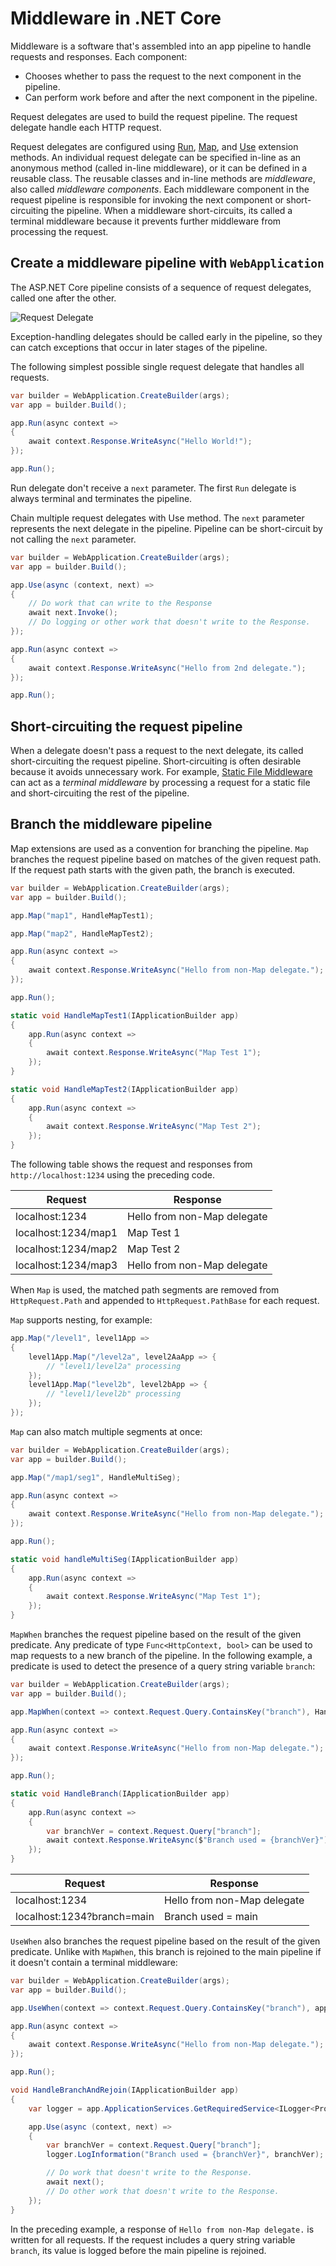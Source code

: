 # Middleware in .NET Core

Middleware is a software that's assembled into an app pipeline to handle requests and responses. Each component:

- Chooses whether to pass the request to the next component in the pipeline.
- Can perform work before and after the next component in the pipeline.

Request delegates are used to build the request pipeline. The request delegate handle each HTTP request.

Request delegates are configured using [Run](https://learn.microsoft.com/en-us/dotnet/api/microsoft.aspnetcore.builder.runextensions.run?view=aspnetcore-9.0), [Map](https://learn.microsoft.com/en-us/dotnet/api/microsoft.aspnetcore.builder.mapextensions.map?view=aspnetcore-9.0), and [Use](https://learn.microsoft.com/en-us/dotnet/api/microsoft.aspnetcore.builder.useextensions.use?view=aspnetcore-9.0) extension methods. An individual request delegate can be specified in-line as an anonymous method (called in-line middleware), or it can be defined in a reusable class. The reusable classes and in-line methods are *middleware*, also called *middleware components*. Each middleware component in the request pipeline is responsible for invoking the next component or short-circuiting the pipeline. When a middleware short-circuits, its called a terminal middleware because it prevents further middleware from processing the request.

## Create a middleware pipeline with `WebApplication`

The ASP.NET Core pipeline consists of a sequence of request delegates, called one after the other.

![Request Delegate](request-delegate-pipeline.png)

Exception-handling delegates should be called early in the pipeline, so they can catch exceptions that occur in later stages of the pipeline.

The following simplest possible single request delegate that handles all requests.

```csharp
var builder = WebApplication.CreateBuilder(args);
var app = builder.Build();

app.Run(async context =>
{
    await context.Response.WriteAsync("Hello World!");
});

app.Run();
```

Run delegate don't receive a `next` parameter. The first `Run` delegate is always terminal and terminates the pipeline.

Chain multiple request delegates with Use method. The `next` parameter represents the next delegate in the pipeline. Pipeline can be short-circuit by not calling the `next` parameter.

```csharp
var builder = WebApplication.CreateBuilder(args);
var app = builder.Build();

app.Use(async (context, next) =>
{
    // Do work that can write to the Response
    await next.Invoke();
    // Do logging or other work that doesn't write to the Response.
});

app.Run(async context =>
{
    await context.Response.WriteAsync("Hello from 2nd delegate.");
});

app.Run();
```

## Short-circuiting the request pipeline

When a delegate doesn't pass a request to the next delegate, its called short-circuiting the request pipeline. Short-circuiting is often desirable because it avoids unnecessary work. For example, [Static File Middleware](https://learn.microsoft.com/en-us/aspnet/core/fundamentals/static-files?view=aspnetcore-9.0) can act as a *terminal middleware* by processing a request for a static file and short-circuiting the rest of the pipeline.

## Branch the middleware pipeline

Map extensions are used as a convention for branching the pipeline. `Map` branches the request pipeline based on matches of the given request path. If the request path starts with the given path, the branch is executed.

```csharp
var builder = WebApplication.CreateBuilder(args);
var app = builder.Build();

app.Map("map1", HandleMapTest1);

app.Map("map2", HandleMapTest2);

app.Run(async context =>
{
    await context.Response.WriteAsync("Hello from non-Map delegate.");
});

app.Run();

static void HandleMapTest1(IApplicationBuilder app)
{
    app.Run(async context =>
    {
        await context.Response.WriteAsync("Map Test 1");
    });
}

static void HandleMapTest2(IApplicationBuilder app)
{
    app.Run(async context =>
    {
        await context.Response.WriteAsync("Map Test 2");
    });
}
```

The following table shows the request and responses from `http://localhost:1234` using the preceding code.

| Request | Response |
| ---| --- |
| localhost:1234 | Hello from non-Map delegate |
| localhost:1234/map1 | Map Test 1 |
| localhost:1234/map2 | Map Test 2 |
| localhost:1234/map3 | Hello from non-Map delegate |

When `Map` is used, the matched path segments are removed from `HttpRequest.Path` and appended to `HttpRequest.PathBase` for each request.

`Map` supports nesting, for example:

```csharp
app.Map("/level1", level1App =>
{
    level1App.Map("/level2a", level2AaApp => {
        // "level1/level2a" processing
    });
    level1App.Map("level2b", level2bApp => {
        // "level1/level2b" processing
    });
});
```

`Map` can also match multiple segments at once:

```csharp
var builder = WebApplication.CreateBuilder(args);
var app = builder.Build();

app.Map("/map1/seg1", HandleMultiSeg);

app.Run(async context =>
{
    await context.Response.WriteAsync("Hello from non-Map delegate.");
});

app.Run();

static void handleMultiSeg(IApplicationBuilder app)
{
    app.Run(async context =>
    {
        await context.Response.WriteAsync("Map Test 1");
    });
}
```

`MapWhen` branches the request pipeline based on the result of the given predicate. Any predicate of type `Func<HttpContext, bool>` can be used to map requests to a new branch of the pipeline. In the following example, a predicate is used to detect the presence of a query string variable `branch`:

```csharp
var builder = WebApplication.CreateBuilder(args);
var app = builder.Build();

app.MapWhen(context => context.Request.Query.ContainsKey("branch"), HandleBranch);

app.Run(async context =>
{
    await context.Response.WriteAsync("Hello from non-Map delegate.");
});

app.Run();

static void HandleBranch(IApplicationBuilder app)
{
    app.Run(async context =>
    {
        var branchVer = context.Request.Query["branch"];
        await context.Response.WriteAsync($"Branch used = {branchVer}");
    });
}
```

| Request | Response |
| --- | --- |
| localhost:1234 | Hello from non-Map delegate |
| localhost:1234?branch=main | Branch used = main |

`UseWhen` also branches the request pipeline based on the result of the given predicate. Unlike with `MapWhen`, this branch is rejoined to the main pipeline if it doesn't contain a terminal middleware:

```csharp
var builder = WebApplication.CreateBuilder(args);
var app = builder.Build();

app.UseWhen(context => context.Request.Query.ContainsKey("branch"), appBuilder => HandleBranchAndRejoin(appBuilder));

app.Run(async context =>
{
    await context.Response.WriteAsync("Hello from non-Map delegate.");
});

app.Run();

void HandleBranchAndRejoin(IApplicationBuilder app)
{
    var logger = app.ApplicationServices.GetRequiredService<ILogger<Program>>();

    app.Use(async (context, next) =>
    {
        var branchVer = context.Request.Query["branch"];
        logger.LogInformation("Branch used = {branchVer}", branchVer);

        // Do work that doesn't write to the Response.
        await next();
        // Do other work that doesn't write to the Response.
    });
}
```

In the preceding example, a response of `Hello from non-Map delegate.` is written for all requests. If the request includes a query string variable `branch`, its value is logged before the main pipeline is rejoined.

